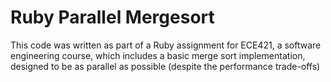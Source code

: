 Ruby Parallel Mergesort
=======================

This code was written as part of a Ruby assignment for ECE421,
a software engineering course, which includes a basic merge sort
implementation, designed to be as parallel as possible (despite
the performance trade-offs)
